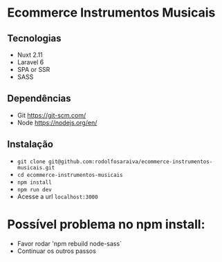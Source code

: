 # Ecommerce Instrumentos Musicais


## Tecnologias
- Nuxt 2.11
- Laravel 6
- SPA or SSR
- SASS

## Dependências
- Git <https://git-scm.com/>
- Node <https://nodejs.org/en/>

## Instalação

- `git clone git@github.com:rodolfosaraiva/ecommerce-instrumentos-musicais.git`
- `cd ecommerce-instrumentos-musicais`
- `npm install`
- `npm run dev`
- Acesse a url `localhost:3000`


# Possível problema no npm install:
- Favor rodar 'npm rebuild node-sass`
- Continuar os outros passos
